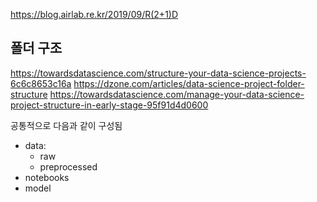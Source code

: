 https://blog.airlab.re.kr/2019/09/R(2+1)D

## 폴더 구조

https://towardsdatascience.com/structure-your-data-science-projects-6c6c8653c16a
https://dzone.com/articles/data-science-project-folder-structure
https://towardsdatascience.com/manage-your-data-science-project-structure-in-early-stage-95f91d4d0600

공통적으로 다음과 같이 구성됨

- data:
  - raw
  - preprocessed
- notebooks
- model
